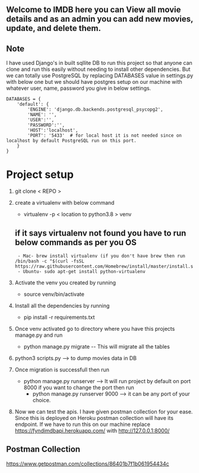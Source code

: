 ## Welcome to IMDB here you can View all movie details and as an admin you can add new movies, update, and delete them.

## Note

I have used Django's in built sqllite DB to run this project so that anyone can clone and run this easily without needing to install other dependencies.
But we can totally use PostgreSQL by replacing DATABASES value in settings.py with below one but we should have postgres setup
on our machine with whatever user, name, password you give in below settings.
```
DATABASES = {
    'default': {
        'ENGINE': 'django.db.backends.postgresql_psycopg2',
        'NAME': '',
        'USER':'',
        'PASSWORD':'',
        'HOST':'localhost',
        'PORT': '5433'  # for local host it is not needed since on localhost by default PostgreSQL run on this port.
    }
}
```

# Project setup

1. git clone < REPO >

2. create a virtualenv with below command
    * virtualenv -p < location to python3.8 > venv
    ## if it says virtualenv not found you have to run below commands as per you OS
        - Mac- brew install virtualenv (if you don't have brew then run /bin/bash -c "$(curl -fsSL https://raw.githubusercontent.com/Homebrew/install/master/install.sh)")
        - Ubuntu- sudo apt-get install python-virtualenv

3. Activate the venv you created by running 
    * source venv/bin/activate

4. Install all the dependencies by running
    * pip install -r requirements.txt

5. Once venv activated go to directory where you have this projects manage.py and run
    * python manage.py migrate -- This will migrate all the tables

6. python3 scripts.py --> to dump movies data in DB

7. Once migration is successfull then run
    * python manage.py runserver --> It will run project by default on port 8000 if you want to change the port then run
        * python manage.py runserver 9000 --> it can be any port of your choice.

8. Now we can test the apis. I have given postman collection for your ease. Since this is deployed on Heroku postman collection will have
its endpoint. If we have to run this on our machine replace https://fyndimdbapi.herokuapp.com/ with http://127.0.0.1:8000/

## Postman Collection
https://www.getpostman.com/collections/86401b7f1b061954434c
